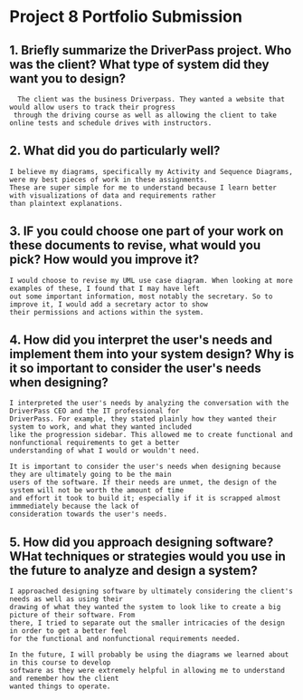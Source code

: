 # Project 8 Portfolio Submission
## 1. Briefly summarize the DriverPass project. Who was the client? What type of system did they want you to design?
      The client was the business Driverpass. They wanted a website that would allow users to track their progress
     through the driving course as well as allowing the client to take online tests and schedule drives with instructors.
## 2. What did you do particularly well?
    I believe my diagrams, specifically my Activity and Sequence Diagrams, were my best pieces of work in these assignments.
    These are super simple for me to understand because I learn better with visualizations of data and requirements rather 
    than plaintext explanations.
## 3. IF you could choose one part of your work on these documents to revise, what would you pick? How would you improve it?
    I would choose to revise my UML use case diagram. When looking at more examples of these, I found that I may have left
    out some important information, most notably the secretary. So to improve it, I would add a secretary actor to show
    their permissions and actions within the system.
## 4. How did you interpret the user's needs and implement them into your system design? Why is it so important to consider the user's needs when designing?
    I interpreted the user's needs by analyzing the conversation with the DriverPass CEO and the IT professional for
    DriverPass. For example, they stated plainly how they wanted their system to work, and what they wanted included
    like the progression sidebar. This allowed me to create functional and nonfunctional requirements to get a better
    understanding of what I would or wouldn't need.

    It is important to consider the user's needs when designing because they are ultimately going to be the main
    users of the software. If their needs are unmet, the design of the system will not be worth the amount of time
    and effort it took to build it; especially if it is scrapped almost immmediately because the lack of 
    consideration towards the user's needs.
## 5. How did you approach designing software? WHat techniques or strategies would you use in the future to analyze and design a system?
    I approached designing software by ultimately considering the client's needs as well as using their 
    drawing of what they wanted the system to look like to create a big picture of their software. From
    there, I tried to separate out the smaller intricacies of the design in order to get a better feel 
    for the functional and nonfunctional requirements needed. 

    In the future, I will probably be using the diagrams we learned about in this course to develop 
    software as they were extremely helpful in allowing me to understand and remember how the client
    wanted things to operate. 
